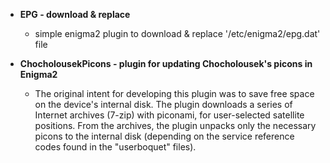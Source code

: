 + **EPG - download & replace**

   - simple enigma2 plugin to download & replace '/etc/enigma2/epg.dat' file

+ **ChocholousekPicons - plugin for updating Chocholousek's picons in Enigma2**

   - The original intent for developing this plugin was to save free space on the device's internal disk. The plugin downloads a series of Internet archives (7-zip) with piconami, for user-selected satellite positions. From the archives, the plugin unpacks only the necessary picons to the internal disk (depending on the service reference codes found in the "userboquet" files).
